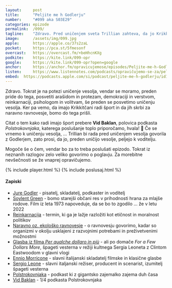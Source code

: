 ```yaml
---
layout: 	post
title:  	"Peljite me h Godlerju"
number: 	"#099 aka S03E29"
categories:	epizode
permalink:	/099/
tagline: 	"Zdravo. Pred uničenjem sveta Trillian zahteva, da jo Krikkitčani odpeljejo h Godlerju. Citat prebere Vid Baklan."
image:		/assets/img/099.jpg
apple:		https://apple.co/37s2zaL
pocket:		https://pca.st/5fmesonf
overcast:	https://overcast.fm/+beHhcnKXg
podkite:	https://kite.link/099-opr
google:		https://kite.link/099-opr?open=google
anchor:		https://anchor.fm/opravicujemose/episodes/Peljite-me-h-Godlerju-e1ha4pp
listen:		https://www.listennotes.com/podcasts/opravičujemo-se-za/peljite-me-h-godlerju-eyzIJ9T8BvK/embed/
embed:	https://podcasts.apple.com/si/podcast/peljite-me-h-godlerju/id1514750013?i=1000557878602
---
```


Zdravo. Tokrat je na potezi uničenje vesolja, vendar se moramo, preden pride do tega, posvetiti arašidom in protezam, demokraciji in verstvom, reinkarnaciji, psihologom in volitvam, še preden se posvetimo uničenju vesolja. Ker pa vemo, da imajo Krikkitčani radi šport in da jih skrbi za naravno ravnovesje, bomo do tega prišli. 

Citat o tem kako radi imajo šport prebere **Vid Baklan**, polovica podkasta _Polstrokovnjaka_, katerega poslušanje toplo priporočamo, hvala! 🙏 Če se vrnemo k uničenju vesolja, ... Trillian bi rada pred uničenjem vesolja govorila z Godlerjem, zato prosi, da jo, preden uničijo vesolje, peljejo k voditelju. 

Mogoče še o čem, vendar bo za to treba poslušati epizodo. Tokrat iz neznanih razlogov zelo veliko govorimo o poglavju. Za morebitne nevšečnosti se že vnaprej opravičujemo. 

{% include player.html %}
{% include poslusaj.html %}

<!--break-->

#### Zapiski

- [Jure Godler](https://www.instagram.com/godler/) - pisatelj, skladatelj, podkaster in voditelj 
- [Soylent Green](https://en.wikipedia.org/wiki/Soylent_Green) - bomo starejši občani res v prihodnosti hrana za mlajše rodove. Film iz leta 1973 napoveduje, da se bo to zgodilo ... že v letu 2022
- [Reinkarnacija](https://sl.wikipedia.org/wiki/Reinkarnacija) - termin, ki ga je lažje razložiti kot etičnost in moralnost politikov
- [Naravno oz. ekološko ravnovesje](https://sl.wikipedia.org/wiki/Ekolo%C5%A1ko_ravnovesje) - o ravnovesju govorimo, kadar so organizmi v okolju usklajeni z razvojnimi potrebami in preživetvenimi možnostmi
- [Glasba iz filma _Per qualche dollaro in più_](https://www.youtube.com/watch?v=Arl988QXlYQ) - ali po domače _For a Few Dollars More_, špageti vesterna v režiji kultnega Sergia Leoneta z Clintom Eastwoodom v glavni vlogi
- [Ennio Morricone](https://en.wikipedia.org/wiki/Ennio_Morricone) - slavni italijanski skladatelj filmske in klasične glasbe
- [Sergio Leone](https://en.wikipedia.org/wiki/Sergio_Leone) - slavni italjanski režiser, producent in scenarist, izumitelj špageti vesterna
- [Polstrokovnjaka](http://polstrokovnjaka.si/) - podkast ki z gigantsko zajemalko zajema duh časa
- [Vid Baklan](https://www.instagram.com/vidbaklan/) - 1/4 podkasta Polstrokovnjaka